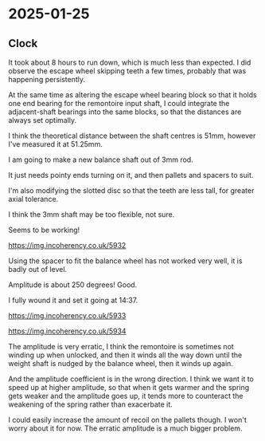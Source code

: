 # 2025-01-25

## Clock

It took about 8 hours to run down, which
is much less than expected. I did observe
the escape wheel skipping teeth a few times,
probably that was happening persistently.

At the same time as altering the escape wheel bearing block so that it holds
one end bearing for the remontoire input shaft, I could integrate the adjacent-shaft
bearings into the same blocks, so that the distances are always set optimally.

I think the theoretical distance between the shaft centres is 51mm, however I've measured
it at 51.25mm.

I am going to make a new balance shaft out of
3mm rod.

It just needs pointy ends turning on it, and
then pallets and spacers to suit.

I'm also modifying the slotted disc so that
the teeth are less tall, for greater
axial tolerance.

I think the 3mm shaft may be too flexible,
not sure.

Seems to be working!

https://img.incoherency.co.uk/5932

Using the spacer to fit the balance wheel
has not worked very well, it is badly
out of level.

Amplitude is about 250 degrees! Good.

I fully wound it and set it going at 14:37.

https://img.incoherency.co.uk/5933

https://img.incoherency.co.uk/5934

The amplitude is very erratic, I think the remontoire is sometimes not winding up when
unlocked, and then it winds all the way down until the weight shaft is nudged by the balance
wheel, then it winds up again.

And the amplitude coefficient is in the wrong direction. I think we want it to speed up at
higher amplitude, so that when it gets warmer and the spring gets weaker and the amplitude
goes up, it tends more to counteract the weakening of the spring rather than exacerbate it.

I could easily increase the amount of recoil on the pallets though. I won't worry about it
for now. The erratic amplitude is a much bigger problem.
